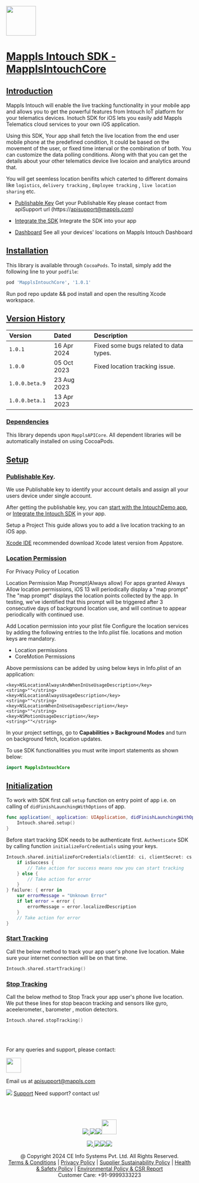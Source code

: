 [<img src="https://about.mappls.com/images/mappls-b-logo.svg" height="80"/> </p>](https://www.mappls.com/api)

# [Mappls Intouch SDK - MapplsIntouchCore]()

## [Introduction](#Introduction)

Mappls Intouch  will enable the live tracking functionality in your mobile app and allows you to get the powerful features from Intouch IoT platform for your telematics devices. Inotuch SDK for iOS lets you easily add Mappls Telematics cloud services to your own iOS application.

Using this SDK, Your app shall fetch the live location from the end user mobile phone at the predefined condition, It could be based on the movement of the user, or fixed time interval or the combination of both. You can customize the data polling conditions. Along with that  you can get the details about your other telematics device live locaion and analytics around that.

You will get seemless location benifits which caterted to different domains like `logistics`, `delivery tracking` , `Employee tracking` , `live location sharing`  etc.

-  [Publishable Key](https://apisupport@mappls.com) Get your Publishable Key please contact from apiSupport url (https://apisupport@mappls.com)

-  [Integrate the SDK]() Integrate the SDK into your app

-  [Dashboard](https://intouch.mappls.com/nextgen/#/home/dashboard) See all your devices' locations on Mappls Intouch Dashboard

## [Installation](#Installation)

This library is available through `CocoaPods`. To install, simply add the following line to your `podfile`:

```ruby
pod 'MapplsIntouchCore', '1.0.1'
```

Run pod repo update && pod install and open the resulting Xcode workspace.

## [Version History](#Version-History)

| Version | Dated | Description |
| :---- | :---- | :---- |
| `1.0.1`| 16 Apr 2024  | Fixed some bugs related to data types. |
| `1.0.0`| 05 Oct 2023  | Fixed location tracking issue. |
| `1.0.0.beta.9 `| 23 Aug 2023  | |
| `1.0.0.beta.1 `| 13 Apr 2023  | |

### [Dependencies](#Dependencies)

This library depends upon `MapplsAPICore`. All dependent libraries will be automatically installed on using CocoaPods.

## [Setup](#Setup)

### [Publishable Key](#Publishable-Key). 

We use Publishable key to identify your account details and assign all your users device under single account. 

After getting the publishable key, you can [start with the IntouchDemo app](https://github.com/mappls-api), or [Integrate the Intouch SDK]([https://github.com/mappls.com](https://github.com/mappls-api)) in your app.

Setup a Project
This guide allows you to add a live location tracking to an iOS app. 

[Xcode IDE](https://developer.apple.com/xcode/) recommended download Xcode latest version from Appstore.

### [Location Permission](#Location-Permission)

For Privacy Policy of Location

Location Permission Map Prompt(Always allow)
For apps granted Always Allow location permissions, iOS 13 will periodically display a "map prompt" The "map prompt" displays the location points collected by the app. In testing, we've identified that this prompt will be triggered after 3 consecutive days of background location use, and will continue to appear periodically with continued use.

Add Location permission into your plist file
 Configure the location services by adding the following entries to the Info.plist file. locations and motion keys are mandatory.

- Location permissions
- CoreMotion Permissions

Above permissions can be added by using below keys in Info.plist of an application:

```    
<key>NSLocationAlwaysAndWhenInUseUsageDescription</key>
<string>""</string>
<key>NSLocationAlwaysUsageDescription</key>
<string>""</string>
<key>NSLocationWhenInUseUsageDescription</key>
<string>""</string>
<key>NSMotionUsageDescription</key>
<string>""</string>
```

In your project settings, go to **Capabilities > Background Modes** and turn on background fetch, location updates.

To use SDK functionalities you must write import statements as shown below:

```swift
import MapplsIntouchCore
```

## [Initialization](#Initialization)

To work with SDK first call `setup` function on entry point of app i.e. on calling of `didFinishLaunchingWithOptions` of app.

```swift
func application(_ application: UIApplication, didFinishLaunchingWithOptions launchOptions: [UIApplication.LaunchOptionsKey: Any]?) -> Bool {
    Intouch.shared.setup()
}
```

Before start tracking SDK needs to be authenticate first. `Authenticate` SDK by calling function `initializeForCredentials` using your keys.

```swift
Intouch.shared.initializeForCredentials(clientId: ci, clientSecret: cs, deviceName: trimmedText, deviceIdentifier: nil) { isSuccess in
    if isSuccess {
        // Take action for success means now you can start tracking
    } else {
        // Take action for error
    }
} failure: { error in
    var errorMessage = "Unknown Error"
    if let error = error {
        errorMessage = error.localizedDescription
    }
    // Take action for error
}
```

### [Start Tracking](#Start-Tracking)

Call the below method to track your app user's phone live location.  Make sure your internet connection  will be on that time.

```swift
Intouch.shared.startTracking()
``` 

### [Stop Tracking](#Stop-Tracking)

Call the below method to Stop Track your app user's phone live location. 
We put these lines for stop beacon tracking  and  sensors  like gyro, aceelerometer., barometer , motion detectors.

```swift
Intouch.shared.stopTracking()
``` 

<br>


<br>

For any queries and support, please contact:

[<img src="https://about.mappls.com/images/mappls-b-logo.svg" height="40"/> </p>](https://about.mappls.com/api/)

Email us at [apisupport@mappls.com](mailto:apisupport@mappls.com)

![](https://www.mapmyindia.com/api/img/icons/support.png)
[Support](https://about.mappls.com/contact/)
Need support? contact us!

<br></br>

[<p align="center"> <img src="https://www.mapmyindia.com/api/img/icons/stack-overflow.png"/> ](https://stackoverflow.com/questions/tagged/mappls-api)[![](https://www.mapmyindia.com/api/img/icons/blog.png)](https://about.mappls.com/blog/)[![](https://www.mapmyindia.com/api/img/icons/gethub.png)](https://github.com/mappls-api)[<img src="https://mmi-api-team.s3.ap-south-1.amazonaws.com/API-Team/npm-logo.one-third%5B1%5D.png" height="40"/> </p>](https://www.npmjs.com/org/mapmyindia) 

[<p align="center"> <img src="https://www.mapmyindia.com/june-newsletter/icon4.png"/> ](https://www.facebook.com/Mapplsofficial)[![](https://www.mapmyindia.com/june-newsletter/icon2.png)](https://twitter.com/mappls)[![](https://www.mapmyindia.com/newsletter/2017/aug/llinkedin.png)](https://www.linkedin.com/company/mappls/)[![](https://www.mapmyindia.com/june-newsletter/icon3.png)](https://www.youtube.com/channel/UCAWvWsh-dZLLeUU7_J9HiOA)

<div align="center">@ Copyright 2024 CE Info Systems Pvt. Ltd. All Rights Reserved.</div>

<div align="center"> <a href="https://about.mappls.com/api/terms-&-conditions">Terms & Conditions</a> | <a href="https://www.mappls.com/about/privacy-policy">Privacy Policy</a> | <a href="https://www.mappls.com/pdf/mappls-sustainability-policy-healt-labour-rules-supplir-sustainability.pdf">Supplier Sustainability Policy</a> | <a href="https://www.mappls.com/pdf/Health-Safety-Management.pdf">Health & Safety Policy</a> | <a href="https://www.mappls.com/pdf/Environment-Sustainability-Policy-CSR-Report.pdf">Environmental Policy & CSR Report</a>

<div align="center">Customer Care: +91-9999333223</div>
